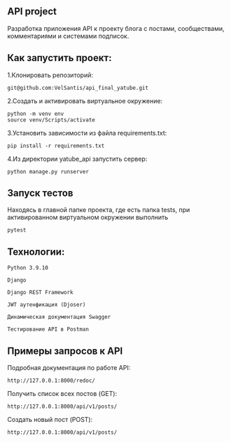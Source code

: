 API project
---
Разработка приложения API к проекту блога с постами, сообществами, комментариями и системами подписок.

Как запустить проект:
---

1.Клонировать репозиторий:

    git@github.com:VelSantis/api_final_yatube.git

2.Cоздать и активировать виртуальное окружение:

    python -m venv env
    source venv/Scripts/activate

3.Установить зависимости из файла requirements.txt:

    pip install -r requirements.txt

4.Из директории yatube_api запустить сервер:

    python manage.py runserver

Запуск тестов
---
Находясь в главной папке проекта, где есть папка tests, при активированном виртуальном окружении выполнить

    pytest

Технологии:
---
    Python 3.9.10
    
    Django

    Django REST Framework

    JWT аутенфикация (Djoser)

    Динамическая документация Swagger

    Тестирование API в Postman

Примеры запросов к API
---
Подробная документация по работе API:

    http://127.0.0.1:8000/redoc/
Получить список всех постов (GET):

    http://127.0.0.1:8000/api/v1/posts/
Создать новый пост (POST):

    http://127.0.0.1:8000/api/v1/posts/